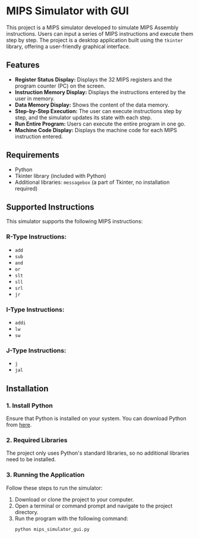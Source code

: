 
# MIPS Simulator with GUI

This project is a MIPS simulator developed to simulate MIPS Assembly instructions. Users can input a series of MIPS instructions and execute them step by step. The project is a desktop application built using the `tkinter` library, offering a user-friendly graphical interface.

## Features

- **Register Status Display:** Displays the 32 MIPS registers and the program counter (PC) on the screen.
- **Instruction Memory Display:** Displays the instructions entered by the user in memory.
- **Data Memory Display:** Shows the content of the data memory.
- **Step-by-Step Execution:** The user can execute instructions step by step, and the simulator updates its state with each step.
- **Run Entire Program:** Users can execute the entire program in one go.
- **Machine Code Display:** Displays the machine code for each MIPS instruction entered.

## Requirements

- Python 
- Tkinter library (included with Python)
- Additional libraries: `messagebox` (a part of Tkinter, no installation required)

## Supported Instructions

This simulator supports the following MIPS instructions:

### R-Type Instructions:
- `add`
- `sub`
- `and`
- `or`
- `slt`
- `sll`
- `srl`
- `jr`

### I-Type Instructions:
- `addi`
- `lw`
- `sw`

### J-Type Instructions:
- `j`
- `jal`

## Installation

### 1. Install Python
Ensure that Python is installed on your system. You can download Python from [here](https://www.python.org/downloads/).

### 2. Required Libraries
The project only uses Python's standard libraries, so no additional libraries need to be installed.

### 3. Running the Application
Follow these steps to run the simulator:

1. Download or clone the project to your computer.
2. Open a terminal or command prompt and navigate to the project directory.
3. Run the program with the following command:
   ```bash
   python mips_simulator_gui.py
   ```



